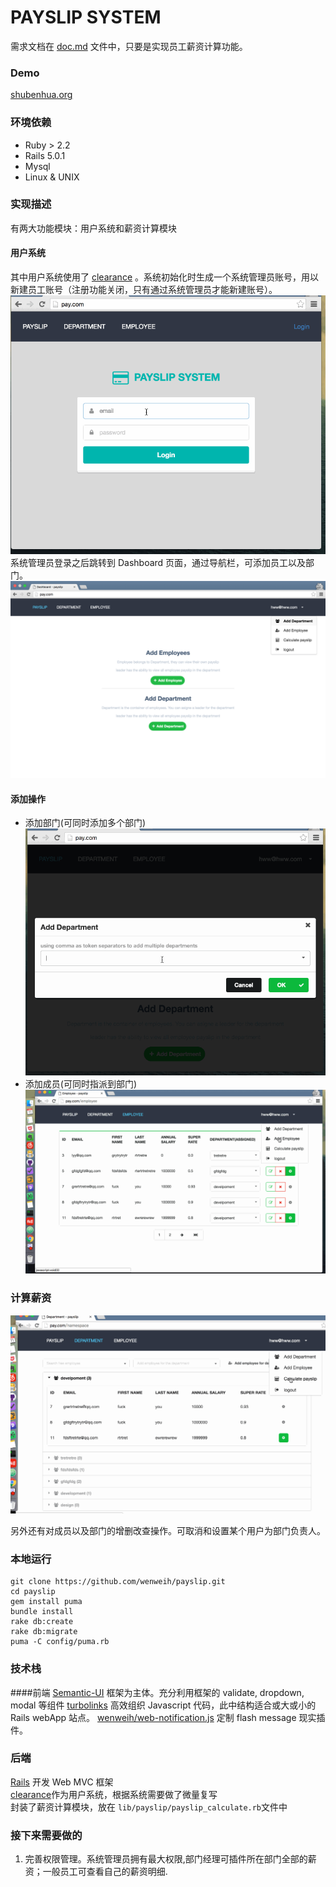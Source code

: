 # PAYSLIP SYSTEM
需求文档在 [doc.md](./doc/doc.md) 文件中，只要是实现员工薪资计算功能。  
### Demo
[shubenhua.org](http://shubenhua.org/)
### 环境依赖
- Ruby > 2.2
- Rails 5.0.1
- Mysql
- Linux & UNIX

### 实现描述
有两大功能模块：用户系统和薪资计算模块  
#### 用户系统
其中用户系统使用了 [clearance](https://github.com/thoughtbot/clearance) 。系统初始化时生成一个系统管理员账号，用以新建员工账号（注册功能关闭，只有通过系统管理员才能新建账号）。  
![login](./doc/login.gif)  
系统管理员登录之后跳转到 Dashboard 页面，通过导航栏，可添加员工以及部门。  
![Dashboard](./doc/desk.png)
#### 添加操作
- 添加部门(可同时添加多个部门)
  ![add_department](./doc/add_department.gif)
- 添加成员(可同时指派到部门)
  ![add_employee](./doc/add_employee.gif)

### 计算薪资
![calculate](./doc/calculate.gif)

另外还有对成员以及部门的增删改查操作。可取消和设置某个用户为部门负责人。  

### 本地运行
```
git clone https://github.com/wenweih/payslip.git
cd payslip
gem install puma
bundle install
rake db:create
rake db:migrate
puma -C config/puma.rb
```
### 技术栈
####前端
[Semantic-UI](https://github.com/Semantic-Org/Semantic-UI) 框架为主体。充分利用框架的 validate, dropdown, modal 等组件
[turbolinks](https://github.com/turbolinks/turbolinks) 高效组织 Javascript 代码，此中结构适合或大或小的 Rails webApp 站点。
[wenweih/web-notification.js](https://github.com/wenweih/web-notification.js) 定制 flash message 现实插件。
### 后端
[Rails](https://github.com/rails/rails) 开发 Web MVC 框架  
[clearance](https://github.com/thoughtbot/clearance)作为用户系统，根据系统需要做了微量复写  
封装了薪资计算模块，放在 ```lib/payslip/payslip_calculate.rb```文件中  
### 接下来需要做的
1. 完善权限管理。系统管理员拥有最大权限,部门经理可插件所在部门全部的薪资；一般员工可查看自己的薪资明细.
